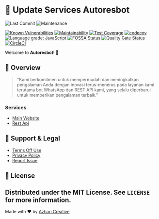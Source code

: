 # 🚀 Update Services Autoresbot

![Last Commit](https://img.shields.io/github/last-commit/autoresbot/update)
![Maintenance](https://img.shields.io/maintenance/yes/2024)

[![Known Vulnerabilities](https://snyk.io/test/github/autoresbot/update/badge.svg)](https://snyk.io/test/github/autoresbot/update)
[![Maintainability](https://api.codeclimate.com/v1/badges/your-badge-id/maintainability)](https://codeclimate.com/github/autoresbot/update/maintainability)
[![Test Coverage](https://api.codeclimate.com/v1/badges/your-badge-id/test_coverage)](https://codeclimate.com/github/autoresbot/update/test_coverage)
[![codecov](https://codecov.io/gh/autoresbot/update/branch/main/graph/badge.svg)](https://codecov.io/gh/autoresbot/update)
[![Language grade: JavaScript](https://img.shields.io/lgtm/grade/javascript/g/autoresbot/update.svg?logo=lgtm&logoWidth=18)](https://lgtm.com/projects/g/autoresbot/update/context:javascript)
[![FOSSA Status](https://app.fossa.com/api/projects/git%2Bgithub.com%2Fautoresbot%2Fupdate.svg?type=shield)](https://app.fossa.com/projects/git%2Bgithub.com%2Fautoresbot%2Fupdate?ref=badge_shield)
[![Quality Gate Status](https://sonarcloud.io/api/project_badges/measure?project=autoresbot_update&metric=alert_status)](https://sonarcloud.io/dashboard?id=autoresbot_update)
[![CircleCI](https://circleci.com/gh/autoresbot/update.svg?style=svg)](https://circleci.com/gh/autoresbot/update)

Welcome to **Autoresbot**! 🌟

## 📖 Overview

> "Kami berkomitmen untuk mempermudah dan meningkatkan pengalaman Anda dengan inovasi terus-menerus pada layanan kami terutama bot WhatsApp dan REST API kami, yang selalu diperbarui untuk memberikan pengalaman terbaik."

### Services

- [Main Website](https://autoresbot.com/)
- [Rest Api](https://api.autoresbot.com/)

## 📝 Support & Legal

- [Terms Off Use](https://autoresbot.com/terms-of-use)
- [Privacy Policy](https://autoresbot.com/privacy-policy)
- [Report Issue](https://autoresbot.com/report-issue)

## 📄 License

## Distributed under the MIT License. See `LICENSE` for more information.

Made with ❤️ by [Azhari Creative](https://autoresbot.com/)
